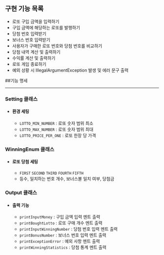 ## 구현 기능 목록
- 로또 구입 금액을 입력하기
- 구입 금액에 해당하는 로또를 발행하기
- 당첨 번호 입력받기
- 보너스 번호 입력받기
- 사용자가 구매한 로또 번호와 당첨 번호를 비교하기
- 당첨 내역 계산 및 출력하기
- 수익률 계산 및 출력하기
- 로또 게임 종료하기
- 예외 상황 시 IllegalArgumentException 발생 및 에러 문구 출력

##기능 명세
- --

### **Setting 클래스**
- #### **환경 세팅**
    - ```LOTTO_MIN_NUMBER``` : 로또 숫자 범위 최소
    - ```LOTTO_MAX_NUMBER``` : 로또 숫자 범위 최대
    - ```LOTTO_PRICE_PER_ONE``` : 로또 한장 당 가격
  
### **WinningEnum 클래스**
- #### **로또 당첨 세팅**
    - ```FIRST``` ```SECOND``` ```THIRD``` ```FOURTH``` ```FIFTH```
    - 등수, 일치하는 번호 개수, 보너스볼 일치 여부, 당첨금

### **Output 클래스**
- #### **출력 기능**
    - ```printInputMoney``` : 구입 금액 입력 멘트 출력
    - ```printBoughtLotto``` : 로또 구매 개수 멘트 출력
    - ```printInputWinningNumber``` : 당첨 번호 입력 멘트 출력
    - ```printBonusNumber``` : 보너스 번호 입력 멘트 출력
    - ```printExceptionError``` : 예외 사항 멘트 출력
    - ```printWinningStatistics``` : 당첨 통계 멘트 출력

